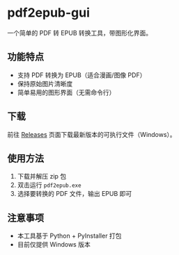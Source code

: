 # pdf2epub-gui

一个简单的 PDF 转 EPUB 转换工具，带图形化界面。

## 功能特点
- 支持 PDF 转换为 EPUB（适合漫画/图像 PDF）
- 保持原始图片清晰度
- 简单易用的图形界面（无需命令行）

## 下载
前往 [Releases](../../releases) 页面下载最新版本的可执行文件（Windows）。

## 使用方法
1. 下载并解压 zip 包  
2. 双击运行 `pdf2epub.exe`  
3. 选择要转换的 PDF 文件，输出 EPUB 即可

## 注意事项
- 本工具基于 Python + PyInstaller 打包  
- 目前仅提供 Windows 版本
